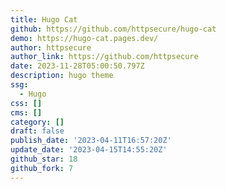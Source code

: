 ```yaml
---
title: Hugo Cat
github: https://github.com/httpsecure/hugo-cat
demo: https://hugo-cat.pages.dev/
author: httpsecure
author_link: https://github.com/httpsecure
date: 2023-11-28T05:00:50.797Z
description: hugo theme
ssg:
  - Hugo
css: []
cms: []
category: []
draft: false
publish_date: '2023-04-11T16:57:20Z'
update_date: '2023-04-15T14:55:20Z'
github_star: 18
github_fork: 7
---
```

